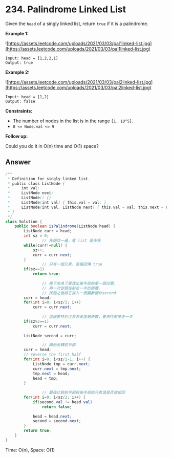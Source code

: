 # 234. Palindrome Linked List

Given the `head` of a singly linked list, return `true` if it is a palindrome.

**Example 1:**

![https://assets.leetcode.com/uploads/2021/03/03/pal1linked-list.jpg](https://assets.leetcode.com/uploads/2021/03/03/pal1linked-list.jpg)

```
Input: head = [1,2,2,1]
Output: true
```

**Example 2:**

![https://assets.leetcode.com/uploads/2021/03/03/pal2linked-list.jpg](https://assets.leetcode.com/uploads/2021/03/03/pal2linked-list.jpg)

```
Input: head = [1,2]
Output: false
```

**Constraints:**

- The number of nodes in the list is in the range `[1, 10^5]`.
- `0 <= Node.val <= 9`

**Follow up:**

Could you do it in O(n) time and O(1) space?

## Answer

```java
/**
 * Definition for singly-linked list.
 * public class ListNode {
 *     int val;
 *     ListNode next;
 *     ListNode() {}
 *     ListNode(int val) { this.val = val; }
 *     ListNode(int val, ListNode next) { this.val = val; this.next = next; }
 * }
 */
class Solution {
    public boolean isPalindrome(ListNode head) {
        ListNode curr = head;
        int sz = 0;
				// 先循訪一遍，看 list 是多長
        while(curr!=null) {
            sz++;
            curr = curr.next;
        }
				// 只有一個元素，直接回傳 true
        if(sz==1)
            return true;
        
				// 接下來為了要找出後半部的第一個位置，
				// 再一次從頭往前走一半的距離，
				// 找到之後將它存入一個變數稱作second
        curr = head;
        for(int i=0; i<sz/2; i++)
            curr = curr.next;
        
				// 這邊要特別注意若長度是奇數，要再往前多走一步
        if(sz%2==1)
            curr = curr.next;
        
        ListNode second = curr;

				// 開始反轉前半部
        curr = head;
        // reverse the first half
        for(int i=0; i<sz/2-1; i++) {
            ListNode tmp = curr.next;
            curr.next = tmp.next;
            tmp.next = head;
            head = tmp;
        }
        
				// 最後比較前半部與後半部的元素值是否皆相同
        for(int i=0; i<sz/2; i++) {
            if(second.val != head.val)
                return false;
            
            head = head.next;
            second = second.next;
        }
        return true;
    }
}
```

Time: O(n), Space: O(1)